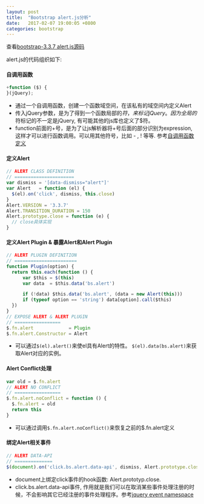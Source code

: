 ```yaml
---
layout: post
title:  "Bootstrap alert.js分析"
date:   2017-02-07 19:00:05 +0800
categories: bootstrap
---
```


查看[bootstrap-3.3.7 alert.js源码][alert-js]

alert.js的代码组织如下:

#### 自调用函数 ####
```javascript
+function ($) {
}(jQuery);
```
* 通过一个自调用函数，创建一个函数域空间，在该私有的域空间内定义Alert
* 传入jQuery参数，是为了得到一个函数局部的$符，来标记jQuery。因为全局的$符标记的不一定是jQuery, 有可能其他的js库也定义了$符。
* function前面的+号，是为了让js解析器将+号后面的部分识别为expression, 这样才可以进行函数调用。可以用其他符号，比如 - , ! 等等. 参考[自调用函数定义][so-1]

#### 定义Alert ####
```javascript
// ALERT CLASS DEFINITION
// ======================
var dismiss = '[data-dismiss="alert"]'
var Alert   = function (el) {
  $(el).on('click', dismiss, this.close)
}
Alert.VERSION = '3.3.7'
Alert.TRANSITION_DURATION = 150
Alert.prototype.close = function (e) {
  // close具体实现
}
```

#### 定义Alert Plugin & 暴露Alert和Alert Plugin ####
```javascript
// ALERT PLUGIN DEFINITION
// =======================
function Plugin(option) {
  return this.each(function () {
      var $this = $(this)
      var data  = $this.data('bs.alert')

      if (!data) $this.data('bs.alert', (data = new Alert(this)))
      if (typeof option == 'string') data[option].call($this)
  })
}
// EXPOSE ALERT & ALERT PLUGIN
// =================
$.fn.alert             = Plugin
$.fn.alert.Constructor = Alert
```
* 可以通过`$(el).alert()`来使el具有Alert的特性。 `$(el).data(bs.alert)`来获取Alert对应的实例。

#### Alert Conflict处理 ####
```javascript
var old = $.fn.alert
// ALERT NO CONFLICT
// =================
$.fn.alert.noConflict = function () {
  $.fn.alert = old
  return this
}
```
* 可以通过调用`$.fn.alert.noConflict()`来恢复之前的$.fn.alert定义

#### 绑定Alert相关事件 ####
```javascript
// ALERT DATA-API
// ==============
$(document).on('click.bs.alert.data-api', dismiss, Alert.prototype.close)
```
* document上绑定click事件的hook函数: Alert.prototyp.close. 
* click.bs.alert.data-api事件, 作用就是我们可以在取消某些事件处理注册的时候，不会影响其它已经注册的事件处理程序。参考[jquery event namespace][jquery-1]

[alert-js]: https://raw.githubusercontent.com/twbs/bootstrap/v3-dev/js/alert.js
[so-1]: http://stackoverflow.com/questions/13341698/javascript-plus-sign-in-front-of-function-name
[jquery-1]: https://css-tricks.com/namespaced-events-jquery/